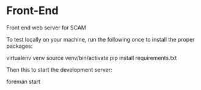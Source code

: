 Front-End
=========

Front end web server for SCAM


To test locally on your machine, run the following once to install the proper packages:

virtualenv venv
source venv/bin/activate
pip install requirements.txt

Then this to start the development server:

foreman start
